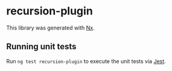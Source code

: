# recursion-plugin

This library was generated with [Nx](https://nx.dev).

## Running unit tests

Run `ng test recursion-plugin` to execute the unit tests via [Jest](https://jestjs.io).
